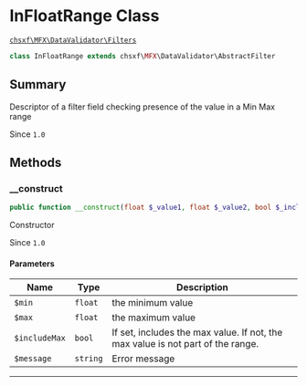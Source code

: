 # InFloatRange Class

[`chsxf\MFX\DataValidator\Filters`](API-Namespace-DataValidator_Filters)

```php
class InFloatRange extends chsxf\MFX\DataValidator\AbstractFilter
```

## Summary

Descriptor of a filter field checking presence of the value in a Min Max range

Since `1.0`

## Methods

### __construct

```php
public function __construct(float $_value1, float $_value2, bool $_includeMax = false, ?string $message = null)
```

Constructor

Since `1.0`

#### Parameters

| Name          | Type     | Description                                                                     |
| ------------- | -------- | ------------------------------------------------------------------------------- |
| `$min`        | `float`  | the minimum value                                                               |
| `$max`        | `float`  | the maximum value                                                               |
| `$includeMax` | `bool`   | If set, includes the max value. If not, the max value is not part of the range. |
| `$message`    | `string` | Error message                                                                   |

---

